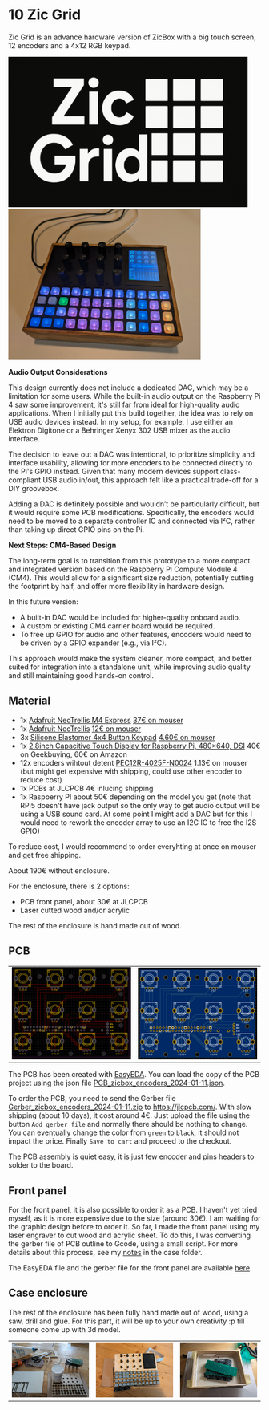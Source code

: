 # 10 Zic Grid

Zic Grid is an advance hardware version of ZicBox with a big touch screen, 12 encoders and a 4x12 RGB keypad.

<img src="https://raw.githubusercontent.com/apiel/zicBox/main/hardware/ZicGrid/zicGridLogo.png" height=300 />

<img src="https://raw.githubusercontent.com/apiel/zicBox/main/hardware/ZicGrid/zicgrid.png" height=300 />

**Audio Output Considerations**

This design currently does not include a dedicated DAC, which may be a limitation for some users. While the built-in audio output on the Raspberry Pi 4 saw some improvement, it's still far from ideal for high-quality audio applications. When I initially put this build together, the idea was to rely on USB audio devices instead. In my setup, for example, I use either an Elektron Digitone or a Behringer Xenyx 302 USB mixer as the audio interface.

The decision to leave out a DAC was intentional, to prioritize simplicity and interface usability, allowing for more encoders to be connected directly to the Pi's GPIO instead. Given that many modern devices support class-compliant USB audio in/out, this approach felt like a practical trade-off for a DIY groovebox.

Adding a DAC is definitely possible and wouldn’t be particularly difficult, but it would require some PCB modifications. Specifically, the encoders would need to be moved to a separate controller IC and connected via I²C, rather than taking up direct GPIO pins on the Pi.

**Next Steps: CM4-Based Design**

The long-term goal is to transition from this prototype to a more compact and integrated version based on the Raspberry Pi Compute Module 4 (CM4). This would allow for a significant size reduction, potentially cutting the footprint by half, and offer more flexibility in hardware design.

In this future version:
- A built-in DAC would be included for higher-quality onboard audio.
- A custom or existing CM4 carrier board would be required.
- To free up GPIO for audio and other features, encoders would need to be driven by a GPIO expander (e.g., via I²C).

This approach would make the system cleaner, more compact, and better suited for integration into a standalone unit, while improving audio quality and still maintaining good hands-on control.

## Material

- 1x [Adafruit NeoTrellis M4 Express](https://learn.adafruit.com/adafruit-neotrellis-m4/overview) [37€ on mouser](https://www.mouser.at/ProductDetail/Adafruit/3938?qs=Zz7%252BYVVL6bG3C5a64%2FPLvA%3D%3D) 
- 1x [Adafruit NeoTrellis](https://learn.adafruit.com/adafruit-neotrellis/overview) [12€ on mouser](https://www.mouser.at/ProductDetail/Adafruit/3954?qs=byeeYqUIh0NVHgHNdfReRA%3D%3D)
- 3x [Silicone Elastomer 4x4 Button Keypad](https://www.adafruit.com/product/1611) [4.60€ on mouser](https://www.mouser.at/ProductDetail/Adafruit/1611?qs=GURawfaeGuDeTqOS7H3MnQ%3D%3D)
- 1x [2.8inch Capacitive Touch Display for Raspberry Pi, 480×640, DSI](https://www.waveshare.com/2.8inch-dsi-lcd.htm) 40€ on Geekbuying, 60€ on Amazon
- 12x encoders wihtout detent [PEC12R-4025F-N0024](https://eu.mouser.com/ProductDetail/Bourns/PEC12R-4025F-N0024?qs=Zq5ylnUbLm4HSBD7%2FFgU%2FA%3D%3D&countryCode=DE&currencyCode=EUR&_gl=1*1nd7s7x*_ga*Nzc0OTY5NDMwLjE2OTg1MDM2NzE.*_ga_15W4STQT4T*MTcwNTk0NTcwNi4xMi4wLjE3MDU5NDU3MDcuNTkuMC4w*_ga_1KQLCYKRX3*MTcwNTk0NTcwNi4yLjAuMTcwNTk0NTcwNy4wLjAuMA..) 1.13€ on mouser (but might get expensive with shipping, could use other encoder to reduce cost)
- 1x PCBs at JLCPCB 4€ inlucing shipping
- 1x Raspberry PI about 50€ depending on the model you get (note that RPi5 doesn't have jack output so the only way to get audio output will be using a USB sound card. At some point I might add a DAC but for this I would need to rework the encoder array to use an I2C IC to free the I2S GPIO)

To reduce cost, I would recommend to order everyhting at once on mouser and get free shipping.

About 190€ without enclosure.

For the enclosure, there is 2 options:
- PCB front panel, about 30€ at JLCPCB
- Laser cutted wood and/or acrylic

The rest of the enclosure is hand made out of wood.

## PCB

<table>
    <tr>
        <td><img src="https://raw.githubusercontent.com/apiel/zicBox/main/hardware/ZicGrid/encoders/pcb.png" /></td>
        <td><img src="https://raw.githubusercontent.com/apiel/zicBox/main/hardware/ZicGrid/encoders/pcb2d.png" /></td>
    </tr>
</table>

The PCB has been created with [EasyEDA](https://easyeda.com/). You can load the copy of the PCB project using the json file [PCB_zicbox_encoders_2024-01-11.json](https://raw.githubusercontent.com/apiel/zicBox/main/hardware/ZicGrid/PCB_zicbox_encoders_2024-01-11.json).

To order the PCB, you need to send the Gerber file [Gerber_zicbox_encoders_2024-01-11.zip](https://github.com/apiel/zicBox/raw/main/hardware/ZicGrid/Gerber_zicbox_encoders_2024-01-11.zip) to https://jlcpcb.com/. With slow shipping (about 10 days), it cost around 4€. Just upload the file using the button `Add gerber file` and normally there should be nothing to change. You can eventually change the color from `green` to `black`, it should not impact the price. Finally `Save to cart` and proceed to the checkout.

The PCB assembly is quiet easy, it is just few encoder and pins headers to solder to the board.

## Front panel

For the front panel, it is also possible to order it as a PCB. I haven't yet tried myself, as it is more expensive due to the size (around 30€). I am waiting for the graphic design before to order it. So far, I made the front panel using my laser engraver to cut wood and acrylic sheet. To do this, I was converting the gerber file of PCB outline to Gcode, using a small script. For more details about this process, see my [notes](https://github.com/apiel/zicBox/blob/main/hardware/ZicGrid/case/NOTE.md) in the case folder.

The EasyEDA file  and the gerber file for the front panel are available [here](https://github.com/apiel/zicBox/tree/main/hardware/ZicGrid/case/easyeda).

## Case enclosure

The rest of the enclosure has been fully hand made out of wood, using a saw, drill and glue. For this part, it will be up to your own creativity :p till someone come up with 3d model.

<table>
    <tr>
        <td><img src="https://raw.githubusercontent.com/apiel/zicBox/main/hardware/ZicGrid/case/photo/build0.png" /></td>
        <td><img src="https://raw.githubusercontent.com/apiel/zicBox/main/hardware/ZicGrid/case/photo/build1.png" /></td>
        <td><img src="https://raw.githubusercontent.com/apiel/zicBox/main/hardware/ZicGrid/case/photo/build2.png" /></td>
    </tr>
</table>
